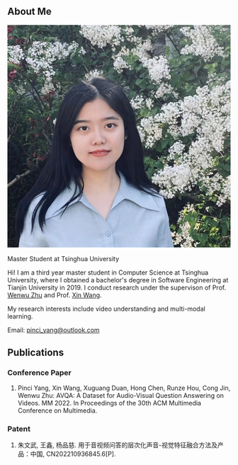## About Me

<img class="profile-picture" src="profile.jpg">

Master Student at Tsinghua University

Hi! I am a third year master student in Computer Science at Tsinghua University, where I obtained a bachelor's degree in Software Engineering at Tianjin University in 2019. I conduct research under the supervison of Prof. [Wenwu Zhu](https://scholar.google.com/citations?user=7t2jzpgAAAAJ&hl=en) and Prof. [Xin Wang](http://mn.cs.tsinghua.edu.cn/xinwang/).

My research interests include video understanding and multi-modal learning.

Email: pinci_yang@outlook.com


## Publications
### Conference Paper
1. Pinci Yang, Xin Wang, Xuguang Duan, Hong Chen, Runze Hou, Cong Jin, Wenwu Zhu: AVQA: A Dataset for Audio-Visual Question Answering on Videos. MM 2022. In Proceedings of the 30th ACM Multimedia Conference on Multimedia.

### Patent
1. 朱文武, 王鑫, 杨品慈. 用于音视频问答的层次化声音-视觉特征融合方法及产品：中国, CN202210936845.6\[P\].
